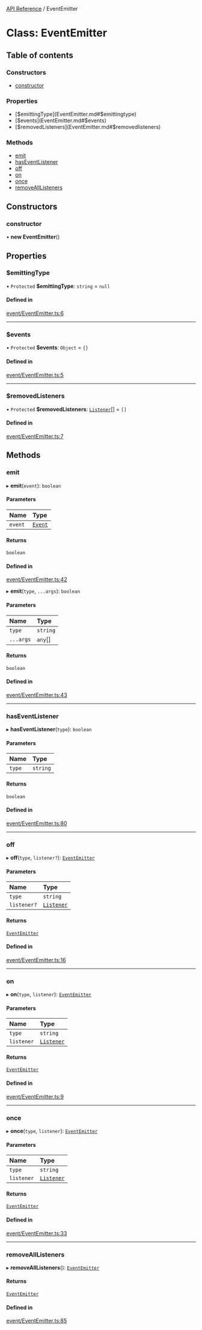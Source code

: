 [API Reference](../README.md) / EventEmitter

# Class: EventEmitter

## Table of contents

### Constructors

- [constructor](EventEmitter.md#constructor)

### Properties

- [$emittingType](EventEmitter.md#$emittingtype)
- [$events](EventEmitter.md#$events)
- [$removedListeners](EventEmitter.md#$removedlisteners)

### Methods

- [emit](EventEmitter.md#emit)
- [hasEventListener](EventEmitter.md#haseventlistener)
- [off](EventEmitter.md#off)
- [on](EventEmitter.md#on)
- [once](EventEmitter.md#once)
- [removeAllListeners](EventEmitter.md#removealllisteners)

## Constructors

### constructor

• **new EventEmitter**()

## Properties

### $emittingType

• `Protected` **$emittingType**: `string` = `null`

#### Defined in

[event/EventEmitter.ts:6](https://github.com/Lanfei/playable.js/blob/2369e26/src/event/EventEmitter.ts#L6)

___

### $events

• `Protected` **$events**: `Object` = `{}`

#### Defined in

[event/EventEmitter.ts:5](https://github.com/Lanfei/playable.js/blob/2369e26/src/event/EventEmitter.ts#L5)

___

### $removedListeners

• `Protected` **$removedListeners**: [`Listener`](../README.md#listener)[] = `[]`

#### Defined in

[event/EventEmitter.ts:7](https://github.com/Lanfei/playable.js/blob/2369e26/src/event/EventEmitter.ts#L7)

## Methods

### emit

▸ **emit**(`event`): `boolean`

#### Parameters

| Name | Type |
| :------ | :------ |
| `event` | [`Event`](../README.md#event) |

#### Returns

`boolean`

#### Defined in

[event/EventEmitter.ts:42](https://github.com/Lanfei/playable.js/blob/2369e26/src/event/EventEmitter.ts#L42)

▸ **emit**(`type`, `...args`): `boolean`

#### Parameters

| Name | Type |
| :------ | :------ |
| `type` | `string` |
| `...args` | `any`[] |

#### Returns

`boolean`

#### Defined in

[event/EventEmitter.ts:43](https://github.com/Lanfei/playable.js/blob/2369e26/src/event/EventEmitter.ts#L43)

___

### hasEventListener

▸ **hasEventListener**(`type`): `boolean`

#### Parameters

| Name | Type |
| :------ | :------ |
| `type` | `string` |

#### Returns

`boolean`

#### Defined in

[event/EventEmitter.ts:80](https://github.com/Lanfei/playable.js/blob/2369e26/src/event/EventEmitter.ts#L80)

___

### off

▸ **off**(`type`, `listener?`): [`EventEmitter`](../README.md#eventemitter)

#### Parameters

| Name | Type |
| :------ | :------ |
| `type` | `string` |
| `listener?` | [`Listener`](../README.md#listener) |

#### Returns

[`EventEmitter`](../README.md#eventemitter)

#### Defined in

[event/EventEmitter.ts:16](https://github.com/Lanfei/playable.js/blob/2369e26/src/event/EventEmitter.ts#L16)

___

### on

▸ **on**(`type`, `listener`): [`EventEmitter`](../README.md#eventemitter)

#### Parameters

| Name | Type |
| :------ | :------ |
| `type` | `string` |
| `listener` | [`Listener`](../README.md#listener) |

#### Returns

[`EventEmitter`](../README.md#eventemitter)

#### Defined in

[event/EventEmitter.ts:9](https://github.com/Lanfei/playable.js/blob/2369e26/src/event/EventEmitter.ts#L9)

___

### once

▸ **once**(`type`, `listener`): [`EventEmitter`](../README.md#eventemitter)

#### Parameters

| Name | Type |
| :------ | :------ |
| `type` | `string` |
| `listener` | [`Listener`](../README.md#listener) |

#### Returns

[`EventEmitter`](../README.md#eventemitter)

#### Defined in

[event/EventEmitter.ts:33](https://github.com/Lanfei/playable.js/blob/2369e26/src/event/EventEmitter.ts#L33)

___

### removeAllListeners

▸ **removeAllListeners**(): [`EventEmitter`](../README.md#eventemitter)

#### Returns

[`EventEmitter`](../README.md#eventemitter)

#### Defined in

[event/EventEmitter.ts:85](https://github.com/Lanfei/playable.js/blob/2369e26/src/event/EventEmitter.ts#L85)
